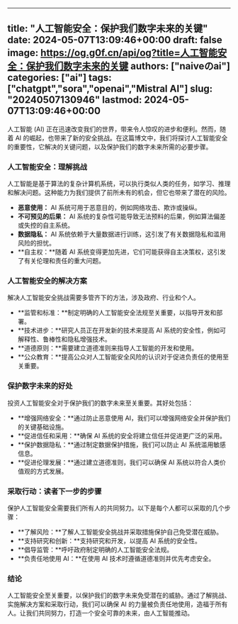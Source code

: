 
---
title: "人工智能安全：保护我们数字未来的关键"
date: 2024-05-07T13:09:46+00:00
draft: false
image: https://og.g0f.cn/api/og?title=人工智能安全：保护我们数字未来的关键
authors: ["naiveのai"]
categories: ["ai"]
tags: ["chatgpt","sora","openai","Mistral AI"]
slug: "20240507130946"
lastmod: 2024-05-07T13:09:46+00:00
---
人工智能 (AI) 正在迅速改变我们的世界，带来令人惊叹的进步和便利。然而，随着 AI 的崛起，也带来了新的安全挑战。在这篇博文中，我们将探讨人工智能安全的重要性，它解决的关键问题，以及保护我们的数字未来所需的必要步骤。

### 人工智能安全：理解挑战

人工智能是基于算法的复杂计算机系统，可以执行类似人类的任务，如学习、推理和解决问题。这种能力为我们提供了前所未有的机会，但它也带来了潜在的风险。

* **恶意使用：** AI 系统可用于恶意目的，例如网络攻击、欺诈或操纵。
* **不可预见的后果：** AI 系统的复杂性可能导致无法预料的后果，例如算法偏差或失控的自主系统。
* **数据隐私：** AI 系统依赖于大量数据进行训练，这引发了有关数据隐私和滥用风险的担忧。
* **自主权：**随着 AI 系统变得更加先进，它们可能获得自主决策权，这引发了有关伦理和责任的重大问题。

### 人工智能安全的解决方案

解决人工智能安全挑战需要多管齐下的方法，涉及政府、行业和个人。

* **监管和标准：**制定明确的人工智能安全法规至关重要，以指导开发和部署。
* **技术进步：**研究人员正在开发新的技术来提高 AI 系统的安全性，例如可解释性、鲁棒性和隐私增强技术。
* **道德原则：**需要建立道德准则来指导人工智能的开发和使用。
* **公众教育：**提高公众对人工智能安全风险的认识对于促进负责任的使用至关重要。

### 保护数字未来的好处

投资人工智能安全对于保护我们的数字未来至关重要。其好处包括：

* **增强网络安全：**通过防止恶意使用 AI，我们可以增强网络安全并保护我们的关键基础设施。
* **促进信任和采用：**确保 AI 系统的安全将建立信任并促进更广泛的采用。
* **保护数据隐私：**通过制定数据保护措施，我们可以防止 AI 系统滥用敏感信息。
* **促进伦理发展：**通过建立道德准则，我们可以确保 AI 系统以符合人类价值观的方式发展。

### 采取行动：读者下一步的步骤

保护人工智能安全需要我们所有人的共同努力。以下是每个人都可以采取的几个步骤：

* **了解风险：**了解人工智能安全挑战并采取措施保护自己免受潜在威胁。
* **支持研究和创新：**支持研究和开发，以提高 AI 系统的安全性。
* **倡导监管：**呼吁政府制定明确的人工智能安全法规。
* **负责任地使用 AI：**在使用 AI 技术时遵循道德准则并优先考虑安全。

### 结论

人工智能安全至关重要，以保护我们的数字未来免受潜在的威胁。通过了解挑战、实施解决方案和采取行动，我们可以确保 AI 的力量被负责任地使用，造福于所有人。让我们共同努力，打造一个安全可靠的未来，由人工智能推动。